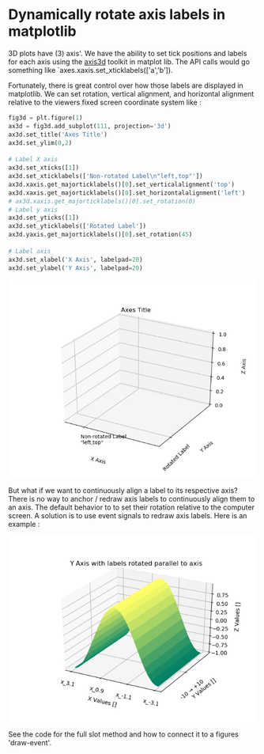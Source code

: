# Dynamically rotate axis labels in matplotlib

3D plots have (3) axis'.  We have the ability to set tick positions and labels for each axis using the [axis3d](https://matplotlib.org/api/_as_gen/mpl_toolkits.mplot3d.axis3d.Axis) toolkit in matplot lib.  The API calls would go something like `axes.xaxis.set_xticklabels(['a','b']).  

Fortunately, there is great control over how those labels are displayed in matplotlib.  We can set rotation, vertical alignment, and horizontal alignment relative to the viewers fixed screen coordinate system like : 

```python
fig3d = plt.figure(1)
ax3d = fig3d.add_subplot(111, projection='3d')
ax3d.set_title('Axes Title')
ax3d.set_ylim(0,2)

# Label X axis
ax3d.set_xticks([1])
ax3d.set_xticklabels(['Non-rotated Label\n"left,top"'])
ax3d.xaxis.get_majorticklabels()[0].set_verticalalignment('top')
ax3d.xaxis.get_majorticklabels()[0].set_horizontalalignment('left')
# ax3d.xaxis.get_majorticklabels()[0].set_rotation(0)
# Label y axis
ax3d.set_yticks([1])
ax3d.set_yticklabels(['Rotated Label'])
ax3d.yaxis.get_majorticklabels()[0].set_rotation(45)

# Label axis
ax3d.set_xlabel('X Axis', labelpad=20)
ax3d.set_ylabel('Y Axis', labelpad=20)
```

![Rotated Label](https://github.com/johnvorsten/mpl-rotate-axis-label/blob/master/Rotate_Example.png)

But what if we want to continuously align a label to its respective axis? There is no way to anchor / redraw axis labels to continuously align them to an axis.  The default behavior to to set their rotation relative to the computer screen.  A solution is to use event signals to redraw axis labels.  Here is an example : 

![Aligned Label](https://github.com/johnvorsten/mpl-rotate-axis-label/blob/master/Example.png)

See the code for the full slot method and how to connect it to a figures 'draw-event'.